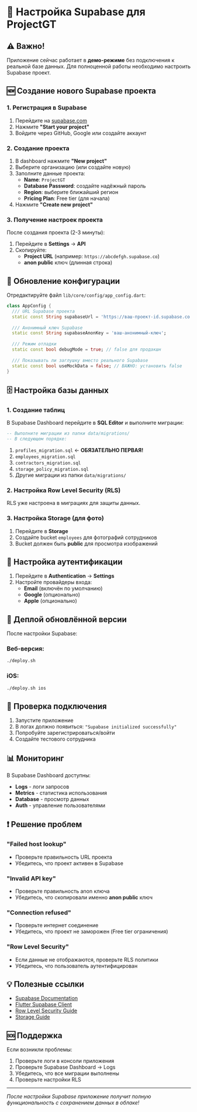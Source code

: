 # 🔧 Настройка Supabase для ProjectGT

## ⚠️ Важно!
Приложение сейчас работает в **демо-режиме** без подключения к реальной базе данных. Для полноценной работы необходимо настроить Supabase проект.

## 🆕 Создание нового Supabase проекта

### 1. Регистрация в Supabase
1. Перейдите на [supabase.com](https://supabase.com)
2. Нажмите **"Start your project"**
3. Войдите через GitHub, Google или создайте аккаунт

### 2. Создание проекта
1. В dashboard нажмите **"New project"**
2. Выберите организацию (или создайте новую)
3. Заполните данные проекта:
   - **Name**: `ProjectGT`
   - **Database Password**: создайте надёжный пароль
   - **Region**: выберите ближайший регион
   - **Pricing Plan**: Free tier (для начала)
4. Нажмите **"Create new project"**

### 3. Получение настроек проекта
После создания проекта (2-3 минуты):

1. Перейдите в **Settings** → **API**
2. Скопируйте:
   - **Project URL** (например: `https://abcdefgh.supabase.co`)
   - **anon public** ключ (длинная строка)

## 🔑 Обновление конфигурации

Отредактируйте файл `lib/core/config/app_config.dart`:

```dart
class AppConfig {
  /// URL Supabase проекта
  static const String supabaseUrl = 'https://ваш-проект-id.supabase.co';
  
  /// Анонимный ключ Supabase
  static const String supabaseAnonKey = 'ваш-анонимный-ключ';
  
  /// Режим отладки
  static const bool debugMode = true; // false для продакшн
  
  /// Показывать ли заглушку вместо реального Supabase
  static const bool useMockData = false; // ВАЖНО: установить false
}
```

## 🗄️ Настройка базы данных

### 1. Создание таблиц

В Supabase Dashboard перейдите в **SQL Editor** и выполните миграции:

```sql
-- Выполните миграции из папки data/migrations/
-- В следующем порядке:
```

1. `profiles_migration.sql` ← **ОБЯЗАТЕЛЬНО ПЕРВАЯ!**
2. `employees_migration.sql`
3. `contractors_migration.sql`
4. `storage_policy_migration.sql`
5. Другие миграции из папки `data/migrations/`

### 2. Настройка Row Level Security (RLS)

RLS уже настроена в миграциях для защиты данных.

### 3. Настройка Storage (для фото)

1. Перейдите в **Storage**
2. Создайте bucket `employees` для фотографий сотрудников
3. Bucket должен быть **public** для просмотра изображений

## 🔐 Настройка аутентификации

1. Перейдите в **Authentication** → **Settings**
2. Настройте провайдеры входа:
   - **Email** (включён по умолчанию)
   - **Google** (опционально)
   - **Apple** (опционально)

## 🚀 Деплой обновлённой версии

После настройки Supabase:

### Веб-версия:
```bash
./deploy.sh
```

### iOS:
```bash
./deploy.sh ios
```

## 🧪 Проверка подключения

1. Запустите приложение
2. В логах должно появиться: `"Supabase initialized successfully"`
3. Попробуйте зарегистрироваться/войти
4. Создайте тестового сотрудника

## 📊 Мониторинг

В Supabase Dashboard доступны:
- **Logs** - логи запросов
- **Metrics** - статистика использования  
- **Database** - просмотр данных
- **Auth** - управление пользователями

## ❗ Решение проблем

### "Failed host lookup"
- Проверьте правильность URL проекта
- Убедитесь, что проект активен в Supabase

### "Invalid API key"
- Проверьте правильность anon ключа
- Убедитесь, что скопировали именно **anon public** ключ

### "Connection refused"
- Проверьте интернет соединение
- Убедитесь, что проект не заморожен (Free tier ограничения)

### "Row Level Security"
- Если данные не отображаются, проверьте RLS политики
- Убедитесь, что пользователь аутентифицирован

## 💡 Полезные ссылки

- [Supabase Documentation](https://supabase.com/docs)
- [Flutter Supabase Client](https://supabase.com/docs/reference/dart/installing)
- [Row Level Security Guide](https://supabase.com/docs/guides/auth/row-level-security)
- [Storage Guide](https://supabase.com/docs/guides/storage)

## 🆘 Поддержка

Если возникли проблемы:
1. Проверьте логи в консоли приложения
2. Проверьте Supabase Dashboard → Logs
3. Убедитесь, что все миграции выполнены
4. Проверьте настройки RLS

---

*После настройки Supabase приложение получит полную функциональность с сохранением данных в облаке!*
